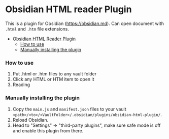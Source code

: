 # Obsidian HTML reader Plugin

This is a plugin for Obsidian (https://obsidian.md). Can open document with `.html`  and `.htm` file extensions.

- [Obsidian HTML Reader Plugin](#obsidian-html-reader-plugin)
  - [How to use](#how-to-use)
  - [Manually installing the plugin](#manually-installing-the-plugin)

### How to use

1. Put .html or .htm files to any vault folder
2. Click any HTML or HTM item to open it
3. Reading

### Manually installing the plugin

1. Copy the `main.js` and `manifest.json` files to your vault `<path>/<to>/<VaultFolder>/.obsidian/plugins/obsidian-html-plugin/`.
2. Reload Obsidian.
3. Head to "Settings" → "third-party plugins", make sure safe mode is off and enable this plugin from there.

